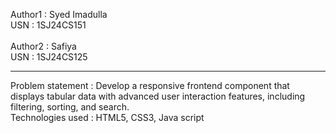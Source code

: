 Author1 : Syed Imadulla
<br>USN : 1SJ24CS151
<br><br>
Author2 : Safiya
<br>USN : 1SJ24CS125
<br><hr>
Problem statement : Develop a responsive frontend component that displays tabular data with advanced user interaction features, including filtering, sorting, and search.
<br>
Technologies used : HTML5, CSS3, Java script
